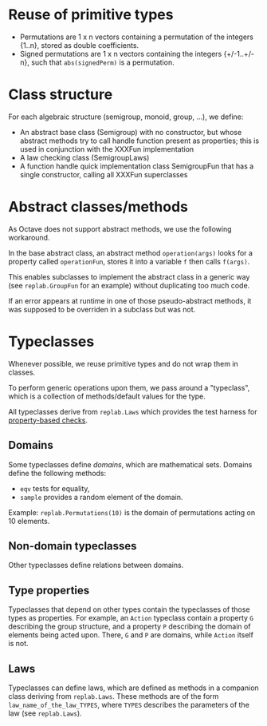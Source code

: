 # Reuse of primitive types

- Permutations are 1 x n vectors containing a permutation of the integers {1..n}, stored as double coefficients.
- Signed permutations are 1 x n vectors containing the integers {+/-1..+/-n}, such that `abs(signedPerm)` is a permutation.

# Class structure

For each algebraic structure (semigroup, monoid, group, ...), we define:

- An abstract base class (Semigroup) with no constructor, but whose
  abstract methods try to call handle function present as properties;
  this is used in conjunction with the XXXFun implementation
- A law checking class (SemigroupLaws)
- A function handle quick implementation class SemigroupFun
  that has a single constructor, calling all XXXFun superclasses

# Abstract classes/methods

As Octave does not support abstract methods, we use the following workaround.

In the base abstract class, an abstract method `operation(args)` looks for a property called `operationFun`, stores it into a variable `f` then calls `f(args)`.

This enables subclasses to implement the abstract class in a generic way (see `replab.GroupFun` for an example) without duplicating too much code.

If an error appears at runtime in one of those pseudo-abstract methods, it was supposed to be overriden in a subclass but was not.

# Typeclasses

Whenever possible, we reuse primitive types and do not wrap them in classes.

To perform generic operations upon them, we pass around a "typeclass", which is a collection of methods/default values for the type.

All typeclasses derive from `replab.Laws` which provides the test harness for [property-based checks](https://en.wikipedia.org/wiki/QuickCheck).

## Domains

Some typeclasses define *domains*, which are mathematical sets.
Domains define the following methods:

- `eqv` tests for equality,
- `sample` provides a random element of the domain.

Example: `replab.Permutations(10)` is the domain of permutations acting on 10 elements.

## Non-domain typeclasses

Other typeclasses define relations between domains.

## Type properties

Typeclasses that depend on other types contain the typeclasses of those types as properties.
For example, an `Action` typeclass contain a property `G` describing the group structure, and a property `P` describing the domain of elements being acted upon.
There, `G` and `P` are domains, while `Action` itself is not.

## Laws

Typeclasses can define laws, which are defined as methods in a companion class deriving from `replab.Laws`. These methods are of the form `law_name_of_the_law_TYPES`, where `TYPES` describes the parameters of the law (see `replab.Laws`).
